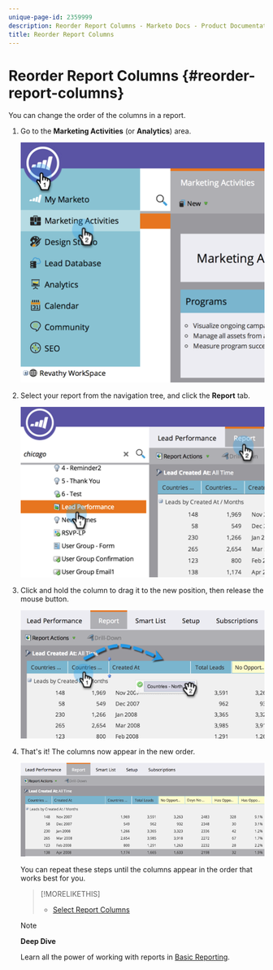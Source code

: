 ```yaml
---
unique-page-id: 2359999
description: Reorder Report Columns - Marketo Docs - Product Documentation
title: Reorder Report Columns
---
```


# Reorder Report Columns {#reorder-report-columns}

You can change the order of the columns in a report.

1. Go to the **Marketing Activities** (or **Analytics**) area.

   ![](assets/image2014-9-16-10-3a50-3a27.png)

1. Select your report from the navigation tree, and click the **Report** tab.

   ![](assets/image2014-9-16-10-3a50-3a31.png)

1. Click and hold the column to drag it to the new position, then release the mouse button.

   ![](assets/image2014-9-16-10-3a50-3a34.png)

1. That's it! The columns now appear in the new order.

   ![](assets/image2014-9-16-10-3a50-3a37.png)

   You can repeat these steps until the columns appear in the order that works best for you.  

   >[!MORELIKETHIS]
   >
   >
   >    
   >    
   >    * [Select Report Columns](select-report-columns.md)
   >    
   >

   >[!NOTE]
   >
   >**Deep Dive**
   >
   >
   >Learn all the power of working with reports in [Basic Reporting](http://docs.marketo.com/display/docs/basic+reporting).

